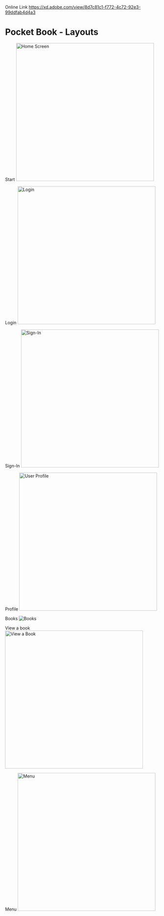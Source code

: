 Online Link	https://xd.adobe.com/view/8d7c81c1-f772-4c72-92e3-99ddfab4d4a3

# Pocket Book - Layouts

Start
<img src="images/Start@2x.png" alt="Home Screen" height=450/>

Login
<img src="images/Login@2x.png" alt="Login" height=450/>

Sign-In
<img src="images/Sign-In@2x.png" alt="Sign-In" height=450/>

Profile
<img src="images/Profile@2x.png" alt="User Profile" height=450/>

Books
<img src="images/Books.png" alt="Books"/>

View a book
<img src="images/thecobra-view@2x.png" alt="View a Book" height=450/>

Menu
<img src="images/Menu@2x.png" alt="Menu" height=450/>